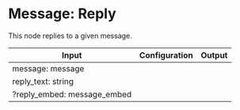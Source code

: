 # Message: Reply

This node replies to a given message.

| Input                       | Configuration      | Output            |
| ---------------             | --------------     | -------------     |
| message: message            |                    |                   |
| reply_text: string          |                    |                   |
| ?reply_embed: message_embed |                    |                   |

